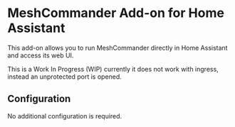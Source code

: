# MeshCommander Add-on for Home Assistant

This add-on allows you to run MeshCommander directly in Home Assistant and access its web UI.

This is a Work In Progress (WIP) currently it does not work with ingress, instead an unprotected port is opened. 

## Configuration
No additional configuration is required.